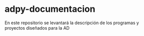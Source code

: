 # adpy-documentacion
En este repositorio se levantará la descripción de los programas y proyectos diseñados para la AD
